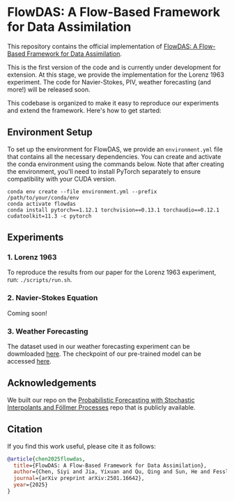 # FlowDAS: A Flow-Based Framework for Data Assimilation

This repository contains the official implementation of [FlowDAS: A Flow-Based Framework for Data Assimilation](https://arxiv.org/abs/2501.16642).

This is the first version of the code and is currently under development for extension. At this stage, we provide the implementation for the Lorenz 1963 experiment. The code for Navier-Stokes, PIV, weather forecasting (and more!) will be released soon.

This codebase is organized to make it easy to reproduce our experiments and extend the framework. Here's how to get started:

## Environment Setup

To set up the environment for FlowDAS, we provide an `environment.yml` file that contains all the necessary dependencies. You can create and activate the conda environment using the commands below. Note that after creating the environment, you'll need to install PyTorch separately to ensure compatibility with your CUDA version.


```
conda env create --file environment.yml --prefix /path/to/your/conda/env
conda activate flowdas
conda install pytorch==1.12.1 torchvision==0.13.1 torchaudio==0.12.1 cudatoolkit=11.3 -c pytorch
```


## Experiments

### 1. Lorenz 1963

To reproduce the results from our paper for the Lorenz 1963 experiment, run: ``./scripts/run.sh``.

### 2. Navier-Stokes Equation

Coming soon!

### 3. Weather Forecasting

The dataset used in our weather forecasting experiment can be dowmloaded [here](https://www.dropbox.com/scl/fi/h83pp33jx5gz62gk0gncs/sevir_lr.zip?rlkey=dtnnk6x4af0hhrneugijhq60s&st=59exx82d&dl=0). The checkpoint of our pre-trained model can be accessed [here](https://www.dropbox.com/scl/fi/5z1bwfdvbztnums9deqhe/latest.pt?rlkey=o5izt721am3hzkcwjmmn7joym&st=0bdrds2o&dl=0). 


## Acknowledgements

We built our repo on the [Probabilistic Forecasting with Stochastic Interpolants and Föllmer Processes](https://github.com/interpolants/forecasting) repo that is publicly available.




## Citation

If you find this work useful, please cite it as follows:

```bib
@article{chen2025flowdas,
  title={FlowDAS: A Flow-Based Framework for Data Assimilation},
  author={Chen, Siyi and Jia, Yixuan and Qu, Qing and Sun, He and Fessler, Jeffrey A},
  journal={arXiv preprint arXiv:2501.16642},
  year={2025}
}
```

